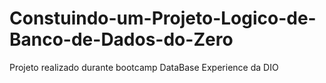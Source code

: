 # Constuindo-um-Projeto-Logico-de-Banco-de-Dados-do-Zero

Projeto realizado durante bootcamp DataBase Experience da DIO
